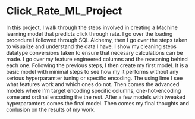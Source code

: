 # Click_Rate_ML_Project
In this project, I walk through the steps involved in creating a Machine learning model that predicts click through rate. 
I go over the loading procedure I followed through SQL Alchemy, then I go over the steps taken to visualize and understand the data I have. 
I show my cleaning steps datatype conversions taken to ensure that necesary calculations can be made.
I go over my feature engineered columns and the reasoning behind each one. 
Following the previous steps, I then create my first model. 
It is a basic model with minimal steps to see how my it performs without any serious hyperparamter tuning or specific encoding.
The using lime I see what features work and which ones do not. 
Then comes the advanced models where I'm target encoding specific columns, one-hot-encoding some and ordinal encoding the the rest.
After a few models with tweaked hyperparamters comes the final model.
Then comes my final thoughts and conlusion on the results of my work.
